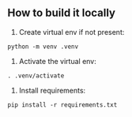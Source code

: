 ## How to build it locally

1. Create virtual env if not present:
```shell
python -m venv .venv
```
1. Activate the virtual env:
```shell
. .venv/activate
```
1. Install requirements:
```shell
pip install -r requirements.txt
```
